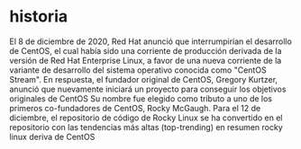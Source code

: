 # historia 

El 8 de diciembre de 2020, Red Hat anunció que interrumpirían el desarrollo de CentOS,
el cual había sido una corriente de producción derivada de la versión de Red Hat Enterprise Linux,
a favor de una nueva corriente de la variante de desarrollo del sistema operativo conocida como "CentOS Stream".
En respuesta, el fundador original de CentOS, Gregory Kurtzer, anunció que nuevamente iniciará un proyecto para conseguir los objetivos originales de CentOS
Su nombre fue elegido como tributo a uno de los primeros co-fundadores de CentOS, Rocky McGaugh. Para el 12 de diciembre,
el repositorio de código de Rocky Linux se ha convertido en el repositorio con las tendencias más altas (top-trending) 
en resumen rocky linux deriva de CentOS
